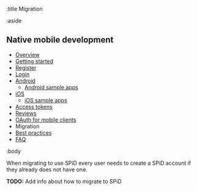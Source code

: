 :title Migration

:aside

## Native mobile development

- [Overview](/mobile/overview/)
- [Getting started](/mobile/mobile-development/)
- [Register](/mobile/register/)
- [Login](/mobile/login/)
- [Android](/sdks/android/)
    - [Android sample apps](/sdks/android/sample-apps/)
- [iOS](/sdks/ios/)
    - [iOS sample apps](/sdks/ios/sample-apps/)
- [Access tokens](/mobile/access-tokens/)
- [Reviews](/mobile/reviews/)
- [OAuth for mobile clients](/mobile/oauth-authentication-on-mobile-devices/)
- Migration
- [Best practices](/mobile/best-practices/)
- [FAQ](/mobile/faq/)

:body

When migrating to use SPiD every user needs to create a SPiD account if they already does not have one.

**TODO:** Add info about how to migrate to SPiD